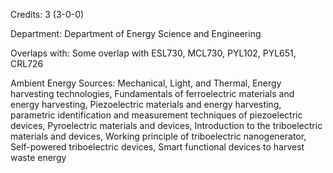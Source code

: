 Credits: 3 (3-0-0)

Department: Department of Energy Science and Engineering

Overlaps with: Some overlap with ESL730, MCL730, PYL102, PYL651, CRL726

Ambient Energy Sources: Mechanical, Light, and Thermal, Energy harvesting technologies, Fundamentals of ferroelectric materials and energy harvesting, Piezoelectric materials and energy harvesting, parametric identification and measurement techniques of piezoelectric devices, Pyroelectric materials and devices, Introduction to the triboelectric materials and devices, Working principle of triboelectric nanogenerator, Self-powered triboelectric devices, Smart functional devices to harvest waste energy
